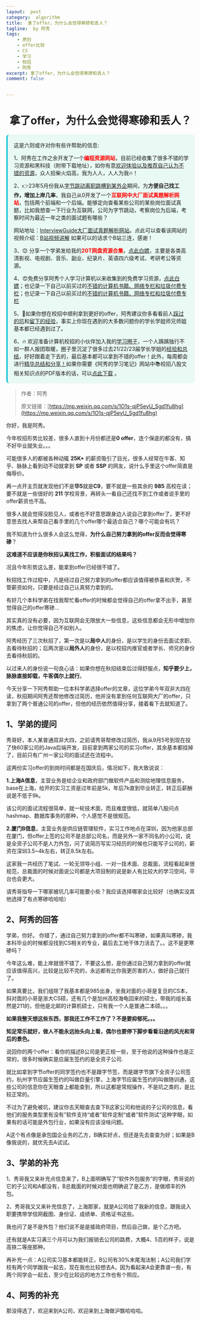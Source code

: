 ```yaml
---
layout:  post
category:  algorithm
title:  拿了offer，为什么会觉得寒碜和丢人？
tagline:  by 阿秀
tags:
    - 原创
    - offer比较
    - CS
    - 学习
    - 校招
    - 阿秀
excerpt: 拿了offer，为什么会觉得寒碜和丢人？
comment: false


---
```




<h1 align="center">拿了offer，为什么会觉得寒碜和丢人？</h1>

<div style="border-color: #24C6DC;
            background-color: #e9f9f3;         
            margin: 1rem 0;
        padding: .25rem 1rem;
        border-left-width: .3rem;
        border-left-style: solid;
        border-radius: .5rem;
        color: inherit;">
  <p>这是六则或许对你有些许帮助的信息:</p>
<p>1、阿秀在工作之余开发了一个<span style="font-weight:bold;color:red">编程资源网站</span>，目前已经收集了很多不错的学习资源和黑科技（附带下载地址），如你有意<a href="https://www.cxypron.com/home" target="_blank">欢迎体验以及推荐自己认为不错的资源</a>，众人拾柴火焰高，我为人人，人人为我🔥！</p>  <p>2、👉23年5月份我从<a style="text-decoration: underline" href="https://mp.weixin.qq.com/s/zKItpGwIkHKK4g2aOlL2rA" target="_blank">字节跳动离职跳槽到某外企</a>期间，为<span style="font-weight:bold">方便自己找工作，增加上岸几率</span>，我自己从0开发了一个<span style="font-weight:bold;color:red">互联网中大厂面试真题解析网站</span>，包括两个前端和一个后端。能够定向查看某些公司的某些岗位面试真题，比如我想查一下行业为互联网，公司为字节跳动，考察岗位为后端，考察时间为最近一年之类的面试题有哪些？
<div align="center">
</div>网站地址：<a style="text-decoration: underline" href="https://top.interviewguide.cn/" target="_blank">InterviewGuide大厂面试真题解析网站</a>。点此可以查看该网站的视频介绍：<a style="text-decoration: underline" href="https://www.bilibili.com/video/BV1f94y1C7BL" target="_blank">B站视频讲解</a>   如果可以的话求个B站三连，感谢！
  </p>3、😊
    分享一个学弟发给我的<span style="font-weight:bold;color:red">20T网盘资源合集</span>，<a style="text-decoration: underline" href="https://docs.qq.com/sheet/DY3VPVklVaFFMcUZ4?tab=9h5afr" target="_blank">点此白嫖</a>，主要是各类高清影视、电视剧、音乐、副业、纪录片、英语四六级考试、考研考公等资源。
  </p>
  <p>4、😍免费分享阿秀个人学习计算机以来收集到的免费学习资源，<a style="text-decoration: underline" href="/notes/07-resources/01-free/01-introduce.html" target="_blank">点此白嫖</a>；也记录一下自己以前买过的<a style="text-decoration: underline" href="/notes/07-resources/02-precious.html" target="_blank">不错的计算机书籍、网络专栏和垃圾付费专栏</a>；也记录一下自己以前买过的<a style="text-decoration: underline" href="/notes/07-resources/02-precious.html" target="_blank">不错的计算机书籍、网络专栏和垃圾付费专栏</a>
  </p>
  <p>5、🚀如果你想在校招中顺利拿到更好的offer，阿秀建议你多看看前人<a style="text-decoration: underline" href="https://www.yuque.com/tuobaaxiu/httmmc/npg1k81zeq4wfpyz" target="_blank">踩过的坑</a>和<a style="text-decoration: underline"  target="_blank" href="https://www.yuque.com/tuobaaxiu/httmmc/gge9ppd0mbu2d3dp">留下的经验</a>，事实上你现在遇到的大多数问题你的学长学姐师兄师姐基本都已经遇到过了。
  </p>
  <p>6、🔥 欢迎准备计算机校招的小伙伴加入我的<a  style="text-decoration: underline" href="https://www.yuque.com/tuobaaxiu/httmmc/xg0otqvc17wfx4u9" target="_blank">学习圈子</a>，一个人踽踽独行不如一群人报团取暖，圈子里沉淀了很多过去21/22/23届学长学姐的<a  style="text-decoration: underline" href="https://www.yuque.com/tuobaaxiu/httmmc/gge9ppd0mbu2d3dp" target="_blank">经验和总结</a>，好好跟着走下去的，最后基本都可以拿到不错的offer！此外，每周都会进行<a  style="text-decoration: underline" href="https://www.yuque.com/tuobaaxiu/httmmc/npg1k81zeq4wfpyz" target="_blank">精华总结和分享！</a>如果你需要《阿秀的学习笔记》网站中📚︎校招八股文相关知识点的PDF版本的话，可以<a style="text-decoration: underline" href="https://www.yuque.com/tuobaaxiu/httmmc/qs0yn66apvkzw0ps" target="_blank">点此下载</a> 。</p>   </div>


> 作者：阿秀
>
> 原文链接：[https://mp.weixin.qq.com/s/1O1s-qjP5eyU_Sgd1fu8hg](https://mp.weixin.qq.com/s/1O1s-qjP5eyU_Sgd1fu8hg)





你好，我是阿秀。

今年校招形势比较差，很多人直到十月份都还是**0 offer**，连个保底的都没有，搞不好毕业就失业。。。

可能很多人的都被各种动辄 **25K+** 的薪资吸引了目光，很多人经常在牛客、知乎、脉脉上看到动不动就拿到 **SP** 或者 **SSP** 的网友，说什么手里这个offer简直是侮辱价。

再一点开主页就发现他们不是**华5**就是**C9**，要不就是一些其余的 **985** 高校在读；要不就是一些很好的 **211** 学校背景，再转头一看自己还找不到工作或者说手里的offer薪资也不高。

很多人就会觉得没脸见人，或者也不好意思跟身边人说自己拿到offer了，更不好意思去找人来帮自己看手里的几个offer哪个最适合自己？哪个可能会有坑？

我不知道为什么很多人会这么觉得，**为什么自己努力拿到的offer反而会觉得寒碜**？

**这难道不应该是你秋招认真找工作，积极面试的结果吗？**

况且今年形势这么差，能拿到offer已经很不错了。

秋招找工作过程中，凡是经过自己努力拿到的offer都应该值得被恭喜和庆贺，不管薪资如何，只要是经过自己认真努力拿到的。

有好几个本科学弟在找我帮忙看offer的时候都会觉得自己的offer拿不出手，甚至觉得自己的offer寒碜...

其实真的没有必要，因为互联网会无限放大一些信息，这些信息都会无形中增加你的焦虑，让你觉得自己不如别人。

阿秀经历了三次秋招了，第一次是以**局中人**的身份，是以学生的身份去面试求职、去看待秋招的；后两次是以**局外人**的身份，是以校招内推官或者学长、师兄的身份去看待秋招的。

以过来人的身份说一句良心话：如果你想在秋招结束后过得舒服点，**知乎要少上，脉脉直接卸载，牛客偶尔上就行**。

今天分享一下阿秀帮助一位本科学弟选择offer的文章，这位学弟今年双非大四在读，秋招期间阿秀还帮他修改过简历，他并没有拿到任何互联网大厂的offer，只拿到了两个普通公司的offer，但他的经历依然值得分享，接着看下去就知道了。

## 1、学弟的提问

秀哥好，本人某普通双非大四，之前请秀哥帮修改过简历，我从9月5号到现在投了快60家公司的Java后端开发，目前拿到两家公司的实习offer，其余基本都挂掉了，目前只有广州一家公司的面试还在流程中。

这两份实习offer的到岗时间都是在国庆后，情况如下，我大致说说：

**1.上海A信息**，主营业务是给企业和政府部门做软件产品和测绘地理信息服务，base在上海，给开的实习工资是过年前是5k，年后7k直到毕业转正，转正后薪酬说是不低于9k。

该公司的面试流程很简单，就一轮技术面，而且难度很低，就简单八股问点hashmap、数据库事务的那种，个人感觉不是很规范。

**2.厦门B信息**，主营业务是供应链管理软件，实习工作地点在深圳，因为他家总部在厦门，但offer上签的公司不是总部公司名，而是另外一家不同名的小公司，说是全资子公司不是人力外包，问了说简历写实习经历的时候也只能写子公司的，薪资在深圳3.5~4k左右，转正8.5k左右。

这家我一共经历了笔试、一轮无领导小组、一对一技术面、总裁面，流程看起来很规范，总裁面的时候对面说公司都是大项目制的说是新人有比较大的学习空间，平台也会更大。 

请秀哥指导一下哪家被坑几率可能要小些？我应该选择哪家会比较好（也确实没其他选择了有点寒碜哈哈哈）





## 2、阿秀的回答

学弟，你好。 你错了，通过自己努力拿到的offer都不叫寒碜，如果真叫寒碜，我本科毕业的时候都没找到CS相关的专业，最后去工地干体力活去了。。这不是更寒碜吗？

今年这么难，能上岸就很不错了，不要这么想，是你通过自己努力拿到的offer就应该值得高兴，比较是比较不完的，永远都有比你我更厉害的人，做好自己就行了。

如果真要比，我们组除了我基本都是985出身，坐我对面的小哥是复旦的CS本，斜对面的小哥是浙大CS硕，还有几个是加州高校海龟回来的硕士，带我的组长虽然是211的，但他是北邮的计算机硕士，只有我一个人是普通二本硕。。。

**如果我整天想这些东西，那我还工作不工作了？不是要抑郁死。。。**

**知足常乐就好，做人不能永远抬头向上看，偶尔也要停下脚步看看沿途的风光和背后的景色。**

说回你的两个offer：看你的描述B公司是更正规一些，至于他说的这种操作也是正常的，很多时候确实是应届生签约的是全资子公司.

就比如拿到字节offer的同学签约也不是跟字节签，而是跟字节旗下全资子公司签约，杭州字节应届生签约的叫做巨量引擎，上海字节应届生签约的叫做随训通，这些公司的信息你在天眼查上都能查到，所以这都是常规操作，不是坑之类的，是比较正常的。 

不过为了避免被坑，建议你去天眼查去查下B这家公司和他说的子公司的信息，看他们的服务类型里有没有”软件支持“或者”软件定制“或者”软件测试“这种字眼，如果有的话可能是外包行业，如果没有应该没啥问题。 

A这个有点像是承包国企业务的乙方，B确实好点，但还是先去查查为好；如果是B像我说的，就优先去A试试。

## 3、学弟的补充

1、秀哥我又来补充点信息来了，B上面明确写了“软件外包服务”的字眼，秀哥说的它的子公司和A都没有，B总裁面的时候对面也明确说了是乙方，是做顺丰的外包。

2、秀哥我又又来补充信息了，上海那家，就是A公司给了我新的信息，跟我说入职要携带学信网截图、身份证、成绩单、资格证书这些。

我也问了是不是外包？他们说不是是接政府项目，然后自己做，是个乙方吧。

还有就是A实习满三个月可以为我们报销去公司的路费，大概4、5百的样子，说是高铁二等座那种。

再补充一点：A公司实习基本都能转正，B公司有30%末尾淘汰制；A公司我们学校有两个同学跟我一起去，现在我也比较想去A，因为看起来A会更靠谱一些，有两个同学会一起去，至少在比较远的地方工作也有个照应。

## 4、阿秀的补充

那没得选了，欢迎来到A公司，欢迎来到上海做沪飘哈哈哈。

